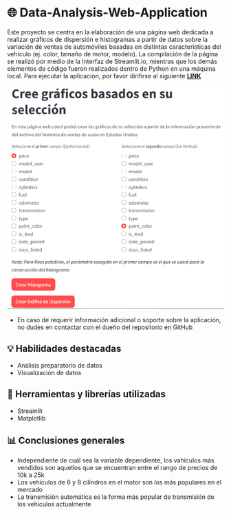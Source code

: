 # 🌐 Data-Analysis-Web-Application
Este proyecto se centra en la elaboración de una página web dedicada a realizar gráficos de dispersión e histogramas a partir de datos sobre la variación de ventas de automóviles basadas en distintas características del vehículo (ej. color, tamaño de motor, modelo). La compilación de la página se realizó por medio de la interfaz de Streamlit.io, mientras que los demás elementos de código fueron realizados dentro de Python en una máquina local. Para ejecutar la aplicación, por favor dirifirse al siguiente [**LINK**](https://data-analysis-web-application.onrender.com/)

![App Gif](https://github.com/justonenicolas/Data-Analysis-Web-Application/blob/main/App.PNG)

- En caso de requerir información adicional o soporte sobre la aplicación, no dudes en contactar con el dueño del repositorio en GitHub


## 💡 Habilidades destacadas
* Análisis preparatorio de datos
* Visualización de datos

## 🔧 Herramientas y librerías utilizadas
* Streamlit
* Matplotlib

## 📊 Conclusiones generales
* Independiente de cuál sea la variable dependiente, los vahículos más vendidos son aquellos que se encuentran entre el rango de precios de 10k a 25k
* Los vehículos de 6 y 8 cilindros en el motor son los más populares en el mercado
* La transmisión automática es la forma más popular de transmisión de los vehículos actualmente


